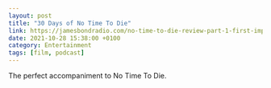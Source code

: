 ```yaml
--- 
layout: post 
title: "30 Days of No Time To Die" 
link: https://jamesbondradio.com/no-time-to-die-review-part-1-first-impressions-podcast-212/
date: 2021-10-28 15:38:00 +0100 
category: Entertainment 
tags: [film, podcast] 
--- 
```


The perfect accompaniment to No Time To Die.
